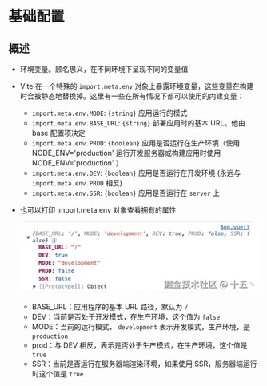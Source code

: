 # 基础配置

## 概述

+ 环境变量。顾名思义，在不同环境下呈现不同的变量值

+ Vite 在一个特殊的  `import.meta.env`  对象上暴露环境变量，这些变量在构建时会被静态地替换掉。这里有一些在所有情况下都可以使用的内建变量：

  + `import.meta.env.MODE`: `{string}` 应用运行的模式
  + `import.meta.env.BASE_URL`: `{string}` 部署应用时的基本 URL。他由base  配置项决定
  + `import.meta.env.PROD`: `{boolean}` 应用是否运行在生产环境（使用  NODE_ENV='production'  运行开发服务器或构建应用时使用  NODE_ENV='production' ）
  + `import.meta.env.DEV`: `{boolean}` 应用是否运行在开发环境 (永远与  `import.meta.env.PROD` 相反)
  + `import.meta.env.SSR`: `{boolean}` 应用是否运行在  `server`  上

+ 也可以打印 import.meta.env 对象查看拥有的属性

  ![alt text](images/环境变量.png)

  + BASE_URL：应用程序的基本 URL 路径，默认为 `/`
  + DEV：当前是否处于开发模式，在生产环境，这个值为 `false`
  + MODE：当前的运行模式， `development` 表示开发模式，生产环境，是 `production`
  + prod：与 DEV 相反，表示是否处于生产模式，在生产环境，这个值是 `true`
  + SSR：当前是否运行在服务器端渲染环境，如果使用 SSR，服务器端运行时这个值是 `true`
